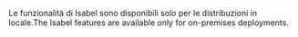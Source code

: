 <span data-ttu-id="5151c-101">Le funzionalità di Isabel sono disponibili solo per le distribuzioni in locale.</span><span class="sxs-lookup"><span data-stu-id="5151c-101">The Isabel features are available only for on-premises deployments.</span></span>